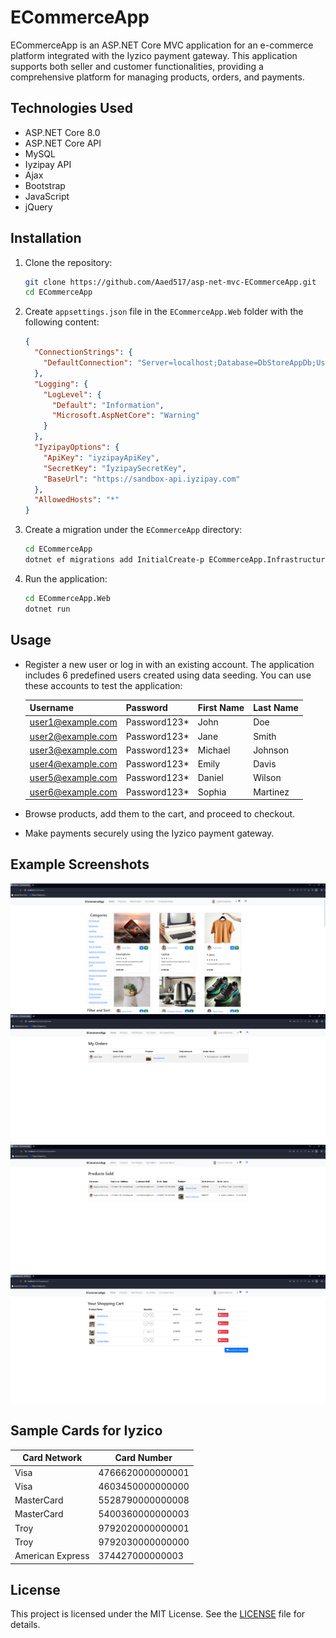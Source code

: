 # ECommerceApp

ECommerceApp is an ASP.NET Core MVC application for an e-commerce platform integrated with the Iyzico payment gateway. This application supports both seller and customer functionalities, providing a comprehensive platform for managing products, orders, and payments.


## Technologies Used

- ASP.NET Core 8.0
- ASP.NET Core API
- MySQL
- Iyzipay API
- Ajax
- Bootstrap
- JavaScript
- jQuery


## Installation

1. Clone the repository:
    ```bash
    git clone https://github.com/Aaed517/asp-net-mvc-ECommerceApp.git
    cd ECommerceApp
    ```

2. Create `appsettings.json` file in the `ECommerceApp.Web` folder with the following content:
    ```json
    {
      "ConnectionStrings": {
        "DefaultConnection": "Server=localhost;Database=DbStoreAppDb;User=YourUserName;Password=YourPassword;"
      },
      "Logging": {
        "LogLevel": {
          "Default": "Information",
          "Microsoft.AspNetCore": "Warning"
        }
      },
      "IyzipayOptions": {
        "ApiKey": "iyzipayApiKey",
        "SecretKey": "İyzipaySecretKey",
        "BaseUrl": "https://sandbox-api.iyzipay.com"
      },
      "AllowedHosts": "*"
    }
3. Create a migration under the `ECommerceApp` directory:
    ```bash
    cd ECommerceApp
    dotnet ef migrations add InitialCreate-p ECommerceApp.Infrastructure -s ECommerceApp.Web -o Data/Migrations
    ```
    
4. Run the application:
    ```bash
    cd ECommerceApp.Web
    dotnet run
    ```

## Usage

- Register a new user or log in with an existing account. The application includes 6 predefined users created using data seeding. You can use these accounts to test the application:

    | Username           | Password      | First Name | Last Name    | 
    |--------------------|---------------|------------|--------------|
    | user1@example.com  | Password123*  | John       | Doe          |
    | user2@example.com  | Password123*  | Jane       | Smith        | 
    | user3@example.com  | Password123*  | Michael    | Johnson      | 
    | user4@example.com  | Password123*  | Emily      | Davis        | 
    | user5@example.com  | Password123*  | Daniel     | Wilson       | 
    | user6@example.com  | Password123*  | Sophia     | Martinez     |
  
- Browse products, add them to the cart, and proceed to checkout.
- Make payments securely using the Iyzico payment gateway.
  
## Example Screenshots


![Product Page](screenshots/Product.png)
![MyOrder Page](screenshots/MyOrder.png)
![ProductSold Page](screenshots/ProductsSold.png)
![ShophingCart Page](screenshots/ShoppingCart.png)

## Sample Cards for Iyzico

| Card Network     | Card Number        |
|------------------|--------------------|
| Visa             | 4766620000000001   |
| Visa             | 4603450000000000   |
| MasterCard       | 5528790000000008   |
| MasterCard       | 5400360000000003   |
| Troy             | 9792020000000001   |
| Troy             | 9792030000000000   |
| American Express | 374427000000003    |


## License

This project is licensed under the MIT License. See the [LICENSE](LICENSE) file for details.
